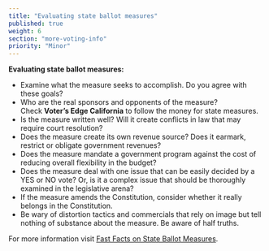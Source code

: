 ```yaml
---
title: "Evaluating state ballot measures"
published: true
weight: 6
section: "more-voting-info"
priority: "Minor"
---
```


**Evaluating state ballot measures:**  
- Examine what the measure seeks to accomplish. Do you agree with these goals?  
- Who are the real sponsors and opponents of the measure?  
	Check **Voter’s Edge California** to follow the money for state measures.  
- Is the measure written well? Will it create conflicts in law that may require court resolution?  
- Does the measure create its own revenue source? Does it earmark, restrict or obligate government revenues?  
- Does the measure mandate a government program against the cost of reducing overall flexibility in the budget?  
- Does the measure deal with one issue that can be easily decided by a YES or NO vote? Or, is it a complex issue that should be thoroughly examined in the legislative arena?  
- If the measure amends the Constitution, consider whether it really belongs in the Constitution.  
- Be wary of distortion tactics and commercials that rely on image but tell nothing of substance about the measure. Be aware of half truths.  

For more information visit [Fast Facts on State Ballot Measures](http://www.easyvoterguide.org/wp-content/uploads/2016/03/2016-FastFacts-BallotMeasures.pdf).
